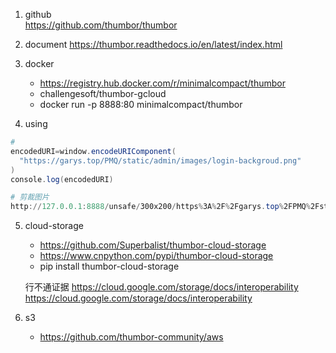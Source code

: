 1. github  
    https://github.com/thumbor/thumbor

2. document
    https://thumbor.readthedocs.io/en/latest/index.html

3. docker  
    - https://registry.hub.docker.com/r/minimalcompact/thumbor
    - challengesoft/thumbor-gcloud
    - docker run -p 8888:80 minimalcompact/thumbor

4. using
```powershell
# 
encodedURI=window.encodeURIComponent(
  "https://garys.top/PMQ/static/admin/images/login-backgroud.png"
)
console.log(encodedURI)

# 剪裁图片
http://127.0.0.1:8888/unsafe/300x200/https%3A%2F%2Fgarys.top%2FPMQ%2Fstatic%2Fadmin%2Fimages%2Flogin-backgroud.png
```

5. cloud-storage
    - https://github.com/Superbalist/thumbor-cloud-storage
    - https://www.cnpython.com/pypi/thumbor-cloud-storage
    - pip install thumbor-cloud-storage

    行不通证据
    https://cloud.google.com/storage/docs/interoperability
    https://cloud.google.com/storage/docs/interoperability

6. s3
    - https://github.com/thumbor-community/aws